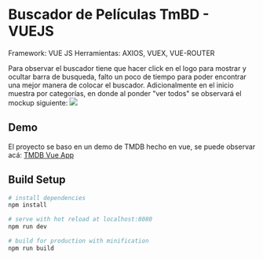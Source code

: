 # Buscador de Películas TmBD - VUEJS
Framework: VUE JS
Herramientas: AXIOS, VUEX, VUE-ROUTER

Para observar el buscador tiene que hacer click en el logo para mostrar y ocultar barra de busqueda, falto un poco de tiempo para poder encontrar una mejor manera de colocar el buscador.
Adicionalmente en el inicio muestra por categorías, en donde al ponder "ver todos" se observará el mockup siguiente:
![](https://i.imgur.com/Vllqjj7.jpg) 

## Demo
El proyecto se baso en un demo de TMDB hecho en vue, se puede observar acá:
[TMDB Vue App](https://tmdb-vue-app.herokuapp.com/)

## Build Setup

``` bash
# install dependencies
npm install

# serve with hot reload at localhost:8080
npm run dev

# build for production with minification
npm run build
```
